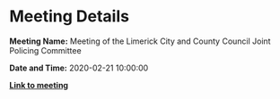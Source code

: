 # Meeting Details

**Meeting Name:** Meeting of the Limerick City and County Council Joint Policing Committee

**Date and Time:** 2020-02-21 10:00:00

**<a href="https://www.limerick.ie/council/whats-on/meeting-limerick-city-and-county-council-joint-policing-committee-1" target="_blank">Link to meeting</a>**
